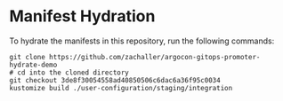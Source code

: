 # Manifest Hydration

To hydrate the manifests in this repository, run the following commands:

```shell
git clone https://github.com/zachaller/argocon-gitops-promoter-hydrate-demo
# cd into the cloned directory
git checkout 3de8f30054558ad40850506c6dac6a36f95c0034
kustomize build ./user-configuration/staging/integration
```
